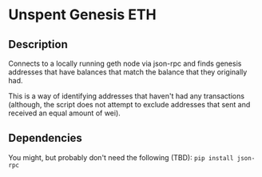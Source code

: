 # Unspent Genesis ETH

## Description
Connects to a locally running geth node via json-rpc and finds genesis addresses that have balances that match the balance that they originally had.

This is a way of identifying addresses that haven't had any transactions (although, the script does not attempt to exclude addresses that sent and received an equal amount of wei).

## Dependencies
You might, but probably don't need the following (TBD):
`pip install json-rpc`
